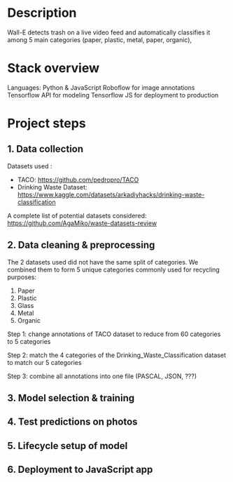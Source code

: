 # Description

Wall-E detects trash on a live video feed and automatically classifies it among
5 main categories (paper, plastic, metal, paper, organic),

# Stack overview

Languages: Python & JavaScript
Roboflow for image annotations
Tensorflow API for modeling
Tensorflow JS for deployment to production

# Project steps

## 1. Data collection

Datasets used :
- TACO: https://github.com/pedropro/TACO
- Drinking Waste Dataset: https://www.kaggle.com/datasets/arkadiyhacks/drinking-waste-classification

A complete list of potential datasets considered: https://github.com/AgaMiko/waste-datasets-review

## 2. Data cleaning & preprocessing

The 2 datasets used did not have the same split of categories. We combined them to form 5 unique categories commonly used for recycling purposes:
1. Paper
2. Plastic
3. Glass
4. Metal
5. Organic

Step 1: change annotations of TACO dataset to reduce from 60 categories to 5 categories

Step 2: match the 4 categories of the Drinking_Waste_Classification dataset to match our 5 categories

Step 3: combine all annotations into one file (PASCAL, JSON, ???)

## 3. Model selection & training

## 4. Test predictions on photos

## 5. Lifecycle setup of model

## 6. Deployment to JavaScript app
